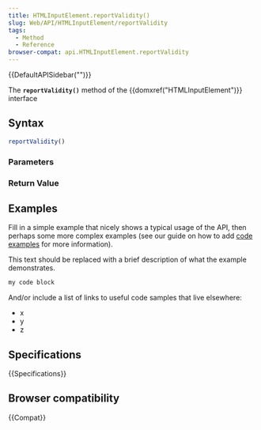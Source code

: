 ```yaml
---
title: HTMLInputElement.reportValidity()
slug: Web/API/HTMLInputElement/reportValidity
tags:
  - Method
  - Reference
browser-compat: api.HTMLInputElement.reportValidity
---
```

{{DefaultAPISidebar("")}}

The **`reportValidity()`** method of the {{domxref("HTMLInputElement")}} interface 

## Syntax

```js
reportValidity()
```

### Parameters



### Return Value



## Examples

Fill in a simple example that nicely shows a typical usage of the API, then perhaps some more complex examples (see our guide on how to add [code examples](/en-US/docs/MDN/Contribute/Structures/Code_examples) for more information).

This text should be replaced with a brief description of what the example demonstrates.

```js
my code block
```

And/or include a list of links to useful code samples that live elsewhere:

*   x
*   y
*   z

## Specifications

{{Specifications}}

## Browser compatibility

{{Compat}}

